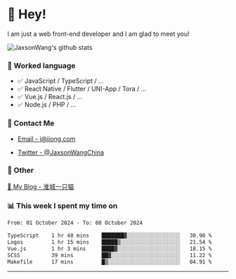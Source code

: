 # 👋 Hey!

I am just a web front-end developer and I am glad to meet you!

![JaxsonWang's github stats](https://github-readme-stats.vercel.app/api?username=JaxsonWang&&show_icons=true&&title_color=1abc9c&&icon_color=1abc9c)


### 📝 Worked language

- ✅ JavaScript / TypeScript / ...
- ✅ React Native / Flutter / UNI-App / Tora / ...
- ✅ Vue.js / React.js / ...
- ✅ Node.js / PHP / ...

### 📮 Contact Me

- [Email - i@iiong.com](mailto:i@iiong.com)

- [Twitter - @JaxsonWangChina](https://twitter.com/JaxsonWangChina)

### 🤪 Other

[📌 My Blog - 淮城一只猫](https://iiong.com)

### 📊 This week I spent my time on

<!--START_SECTION:waka-->

```txt
From: 01 October 2024 - To: 08 October 2024

TypeScript    1 hr 48 mins    ███████▓░░░░░░░░░░░░░░░░░   30.90 %
Logos         1 hr 15 mins    █████▒░░░░░░░░░░░░░░░░░░░   21.54 %
Vue.js        1 hr 3 mins     ████▓░░░░░░░░░░░░░░░░░░░░   18.15 %
SCSS          39 mins         ██▓░░░░░░░░░░░░░░░░░░░░░░   11.22 %
Makefile      17 mins         █▒░░░░░░░░░░░░░░░░░░░░░░░   04.91 %
```

<!--END_SECTION:waka-->

---
